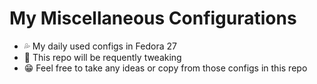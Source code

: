# My Miscellaneous Configurations

- :sweat_drops: My daily used configs in Fedora 27
- :wrench: This repo will be requently tweaking
- :grin: Feel free to take any ideas or copy from those configs in this repo




